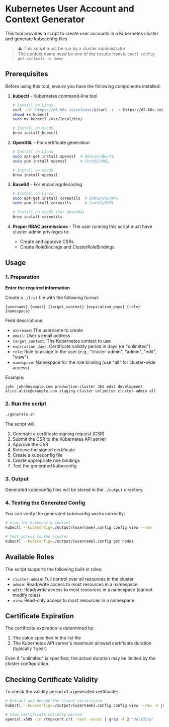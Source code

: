 # Kubernetes User Account and Context Generator

This tool provides a script to create user accounts in a Kubernetes cluster and generate kubeconfig files.

> ⚠️ This script must be run by a cluster administrator  
> The context name must be one of the results from `kubectl config get-contexts -o name`

## Prerequisites

Before using this tool, ensure you have the following components installed:

1. **kubectl** - Kubernetes command-line tool
   ```bash
   # Install on Linux
   curl -LO "https://dl.k8s.io/release/$(curl -L -s https://dl.k8s.io/release/stable.txt)/bin/linux/amd64/kubectl"
   chmod +x kubectl
   sudo mv kubectl /usr/local/bin/
   
   # Install on macOS
   brew install kubectl
   ```

2. **OpenSSL** - For certificate generation
   ```bash
   # Install on Linux
   sudo apt-get install openssl  # Debian/Ubuntu
   sudo yum install openssl      # CentOS/RHEL
   
   # Install on macOS
   brew install openssl
   ```

3. **Base64** - For encoding/decoding
   ```bash
   # Install on Linux
   sudo apt-get install coreutils  # Debian/Ubuntu
   sudo yum install coreutils      # CentOS/RHEL
   
   # Install on macOS (for gbase64)
   brew install coreutils
   ```

4. **Proper RBAC permissions** - The user running this script must have cluster-admin privileges to:
   - Create and approve CSRs
   - Create RoleBindings and ClusterRoleBindings

## Usage

### 1. Preparation
**Enter the required information**

Create a `./list` file with the following format:
```
{username} {email} {target_context} {expiration_days} {role} {namespace}
```

Field descriptions:
- `username`: The username to create
- `email`: User's email address
- `target_context`: The Kubernetes context to use
- `expiration_days`: Certificate validity period in days (or "unlimited")
- `role`: Role to assign to the user (e.g., "cluster-admin", "admin", "edit", "view")
- `namespace`: Namespace for the role binding (use "all" for cluster-wide access)

Example:
```
john john@example.com production-cluster 365 edit development
alice alice@example.com staging-cluster unlimited cluster-admin all
```

### 2. Run the script

```bash
./generate.sh
```

The script will:
1. Generate a certificate signing request (CSR)
2. Submit the CSR to the Kubernetes API server
3. Approve the CSR
4. Retrieve the signed certificate
5. Create a kubeconfig file
6. Create appropriate role bindings
7. Test the generated kubeconfig

### 3. Output

Generated kubeconfig files will be stored in the `./output` directory.

### 4. Testing the Generated Config

You can verify the generated kubeconfig works correctly:

```bash
# View the kubeconfig content
kubectl --kubeconfig=./output/{username}.config config view --raw

# Test access to the cluster
kubectl --kubeconfig=./output/{username}.config get nodes
```

## Available Roles

The script supports the following built-in roles:

- `cluster-admin`: Full control over all resources in the cluster
- `admin`: Read/write access to most resources in a namespace
- `edit`: Read/write access to most resources in a namespace (cannot modify roles)
- `view`: Read-only access to most resources in a namespace

## Certificate Expiration

The certificate expiration is determined by:
1. The value specified in the list file
2. The Kubernetes API server's maximum allowed certificate duration (typically 1 year)

Even if "unlimited" is specified, the actual duration may be limited by the cluster configuration.

## Checking Certificate Validity

To check the validity period of a generated certificate:

```bash
# Extract and decode the client certificate
kubectl --kubeconfig=./output/{username}.config config view --raw -o jsonpath='{.users[0].user.client-certificate-data}' | base64 --decode > /tmp/cert.crt

# View certificate validity period
openssl x509 -in /tmp/cert.crt -text -noout | grep -A 2 "Validity"
```

<br/>
